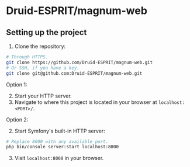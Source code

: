 # Druid-ESPRIT/magnum-web

## Setting up the project
1. Clone the repository:

```bash
# Through HTTPS.
git clone https://github.com/Druid-ESPRIT/magnum-web.git
# Or SSH, if you have a key.
git clone git@github.com:Druid-ESPRIT/magnum-web.git
```

Option 1:

2. Start your HTTP server.
3. Navigate to where this project is located in your browser at `localhost:<PORT>/`.

Option 2:

2. Start Symfony's built-in HTTP server:

```bash
# Replace 8000 with any available port.
php bin/console server:start localhost:8000
```

3. Visit `localhost:8000` in your browser.

